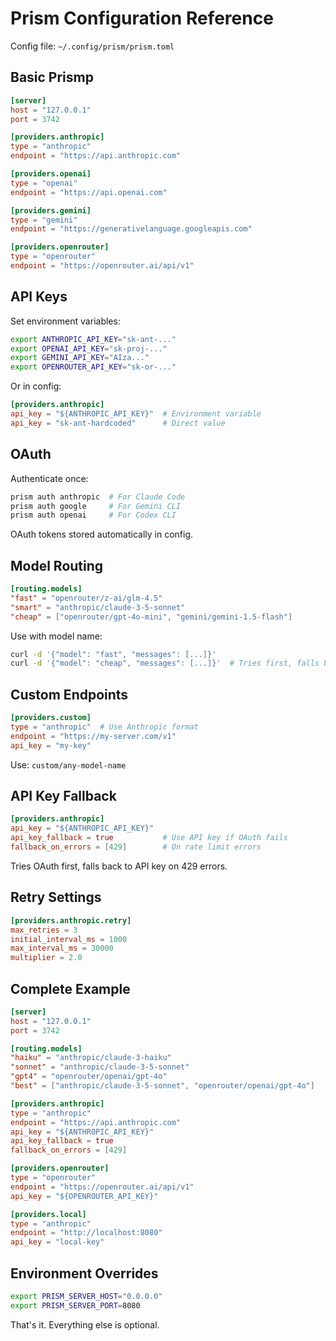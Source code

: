 # Prism Configuration Reference

Config file: `~/.config/prism/prism.toml`

## Basic Prismp

```toml
[server]
host = "127.0.0.1"
port = 3742

[providers.anthropic]
type = "anthropic"
endpoint = "https://api.anthropic.com"

[providers.openai]  
type = "openai"
endpoint = "https://api.openai.com"

[providers.gemini]
type = "gemini" 
endpoint = "https://generativelanguage.googleapis.com"

[providers.openrouter]
type = "openrouter"
endpoint = "https://openrouter.ai/api/v1"
```

## API Keys

Set environment variables:
```bash
export ANTHROPIC_API_KEY="sk-ant-..."
export OPENAI_API_KEY="sk-proj-..."  
export GEMINI_API_KEY="AIza..."
export OPENROUTER_API_KEY="sk-or-..."
```

Or in config:
```toml
[providers.anthropic]
api_key = "${ANTHROPIC_API_KEY}"  # Environment variable
api_key = "sk-ant-hardcoded"      # Direct value
```

## OAuth

Authenticate once:
```bash
prism auth anthropic  # For Claude Code
prism auth google     # For Gemini CLI  
prism auth openai     # For Codex CLI
```

OAuth tokens stored automatically in config.

## Model Routing

```toml
[routing.models]
"fast" = "openrouter/z-ai/glm-4.5"
"smart" = "anthropic/claude-3-5-sonnet"
"cheap" = ["openrouter/gpt-4o-mini", "gemini/gemini-1.5-flash"]
```

Use with model name:
```bash
curl -d '{"model": "fast", "messages": [...]}'
curl -d '{"model": "cheap", "messages": [...]}'  # Tries first, falls back to second
```

## Custom Endpoints

```toml
[providers.custom]
type = "anthropic"  # Use Anthropic format
endpoint = "https://my-server.com/v1"
api_key = "my-key"
```

Use: `custom/any-model-name`

## API Key Fallback

```toml
[providers.anthropic]
api_key = "${ANTHROPIC_API_KEY}"
api_key_fallback = true           # Use API key if OAuth fails
fallback_on_errors = [429]        # On rate limit errors
```

Tries OAuth first, falls back to API key on 429 errors.

## Retry Settings

```toml
[providers.anthropic.retry]
max_retries = 3
initial_interval_ms = 1000
max_interval_ms = 30000
multiplier = 2.0
```

## Complete Example

```toml
[server]
host = "127.0.0.1"  
port = 3742

[routing.models]
"haiku" = "anthropic/claude-3-haiku"
"sonnet" = "anthropic/claude-3-5-sonnet"
"gpt4" = "openrouter/openai/gpt-4o"
"best" = ["anthropic/claude-3-5-sonnet", "openrouter/openai/gpt-4o"]

[providers.anthropic]
type = "anthropic"
endpoint = "https://api.anthropic.com"
api_key = "${ANTHROPIC_API_KEY}"
api_key_fallback = true
fallback_on_errors = [429]

[providers.openrouter]
type = "openrouter" 
endpoint = "https://openrouter.ai/api/v1"
api_key = "${OPENROUTER_API_KEY}"

[providers.local]
type = "anthropic"
endpoint = "http://localhost:8080"
api_key = "local-key"
```

## Environment Overrides

```bash
export PRISM_SERVER_HOST="0.0.0.0"
export PRISM_SERVER_PORT=8080
```

That's it. Everything else is optional.